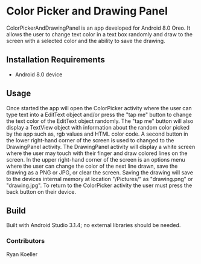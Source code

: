 # Color Picker and Drawing Panel
ColorPickerAndDrawingPanel is an app developed for Android 8.0 Oreo. It allows the user to change text color in a text box randomly and draw to the screen with a selected color and the ability to save the drawing.
## Installation Requirements
* Android 8.0 device
## Usage
Once started the app will open the ColorPicker activity where the user can type text into a EditText object and/or press the "tap me" button to change the text color of the EditText object randomly. The "tap me" button will also display a TextView object with information about the random color picked by the app such as, rgb values and HTML color code.
A second button in the lower right-hand corner of the screen is used to changed to the DrawingPanel activity. The DrawingPanel activity will display a white screen where the user may touch with their finger and draw colored lines on the screen. In the upper right-hand corner of the screen is an options menu where the user can change the color of the next line drawn, save the drawing as a PNG or JPG, or clear the screen. Saving the drawing will save to the devices internal memory at location "/Pictures/" as "drawing.png" or "drawing.jpg". To return to the ColorPicker activity the user must press the back button on their device.
## Build
Built with Android Studio 3.1.4; no external libraries should be needed.
### Contributors
Ryan Koeller